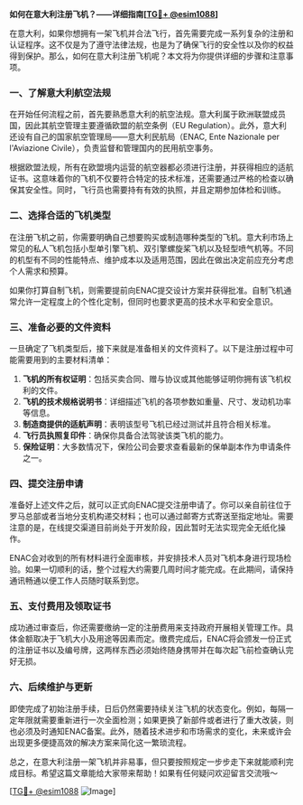 **如何在意大利注册飞机？——详细指南[[TG💪+ @esim1088](https://t.me/s/esim1088)]**

在意大利，如果你想拥有一架飞机并合法飞行，首先需要完成一系列复杂的注册和认证程序。这不仅是为了遵守法律法规，也是为了确保飞行的安全性以及你的权益得到保护。那么，如何在意大利注册飞机呢？本文将为你提供详细的步骤和注意事项。

### 一、了解意大利航空法规

在开始任何流程之前，首先要熟悉意大利的航空法规。意大利属于欧洲联盟成员国，因此其航空管理主要遵循欧盟的航空条例（EU Regulation）。此外，意大利还设有自己的国家航空管理局——意大利民航局（ENAC, Ente Nazionale per l'Aviazione Civile），负责监督和管理国内的民用航空事务。

根据欧盟法规，所有在欧盟境内运营的航空器都必须进行注册，并获得相应的适航证书。这意味着你的飞机不仅要符合特定的技术标准，还需要通过严格的检查以确保其安全性。同时，飞行员也需要持有有效的执照，并且定期参加体检和训练。

### 二、选择合适的飞机类型

在注册飞机之前，你需要明确自己想要购买或制造哪种类型的飞机。意大利市场上常见的私人飞机包括小型单引擎飞机、双引擎螺旋桨飞机以及轻型喷气机等。不同的机型有不同的性能特点、维护成本以及适用范围，因此在做出决定前应充分考虑个人需求和预算。

如果你打算自制飞机，则需要提前向ENAC提交设计方案并获得批准。自制飞机通常允许一定程度上的个性化定制，但同时也要求更高的技术水平和安全意识。

### 三、准备必要的文件资料

一旦确定了飞机类型后，接下来就是准备相关的文件资料了。以下是注册过程中可能需要用到的主要材料清单：

1. **飞机的所有权证明**：包括买卖合同、赠与协议或其他能够证明你拥有该飞机权利的文件。
2. **飞机的技术规格说明书**：详细描述飞机的各项参数如重量、尺寸、发动机功率等信息。
3. **制造商提供的适航声明**：表明该型号飞机已经过测试并且符合相关标准。
4. **飞行员执照复印件**：确保你具备合法驾驶该类飞机的能力。
5. **保险证明**：大多数情况下，保险公司会要求查看最新的保单副本作为申请条件之一。

### 四、提交注册申请

准备好上述文件之后，就可以正式向ENAC提交注册申请了。你可以亲自前往位于罗马总部或者当地分支机构递交材料；也可以通过邮寄方式寄送至指定地址。需要注意的是，在线提交渠道目前尚处于开发阶段，因此暂时无法实现完全无纸化操作。

ENAC会对收到的所有材料进行全面审核，并安排技术人员对飞机本身进行现场检验。如果一切顺利的话，整个过程大约需要几周时间才能完成。在此期间，请保持通讯畅通以便工作人员随时联系到您。

### 五、支付费用及领取证书

成功通过审查后，你还需要缴纳一定的注册费用来支持政府开展相关管理工作。具体金额取决于飞机大小及用途等因素而定。缴费完成后，ENAC将会颁发一份正式的注册证书以及编号牌，这两样东西必须始终随身携带并在每次起飞前检查确认完好无损。

### 六、后续维护与更新

即使完成了初始注册手续，日后仍然需要持续关注飞机的状态变化。例如，每隔一定年限就需要重新进行一次全面检测；如果更换了新部件或者进行了重大改装，则也必须及时通知ENAC备案。此外，随着技术进步和市场需求的变化，未来或许会出现更多便捷高效的解决方案来简化这一繁琐流程。

总之，在意大利注册一架飞机并非易事，但只要按照规定一步步走下来就能顺利完成目标。希望这篇文章能给大家带来帮助！如果有任何疑问欢迎留言交流哦～

[[TG💪+ @esim1088](https://t.me/s/esim1088) ![Image](https://i.postimg.cc/4NQfJmqS/Snipaste-2025-05-13-00-14-12.png)]